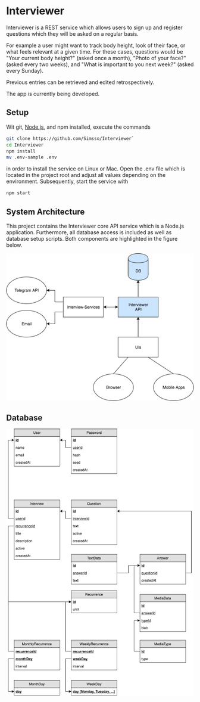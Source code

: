 # Interviewer
Interviewer is a REST service which allows users to sign up and register questions which they will be asked on a regular basis. 

For example a user might want to track body height, look of their face, or what feels relevant at a given time. For these cases, questions would be "Your current body height?" (asked once a month), "Photo of your face?" (asked every two weeks), and "What is important to you next week?" (asked every Sunday).

Previous entries can be retrieved and edited retrospectively.

The app is currently being developed.

## Setup
Wit git, [Node.js](https://nodejs.org/), and npm installed, execute the commands
```bash
git clone https://github.com/Simsso/Interviewer`
cd Interviewer
npm install
mv .env-sample .env
```
in order to install the service on Linux or Mac. Open the .env file which is located in the project root and adjust all values depending on the environment. Subsequently, start the service with
```bash
npm start
```

## System Architecture
This project contains the Interviewer core API service which is a Node.js application. Furthermore, all database access is included as well as database setup scripts. Both components are highlighted in the figure below.

![System architecture visualization](documentation/system-architecture.png)

## Database
![Entity relationship model](documentation/entity-relationship-model.png)
